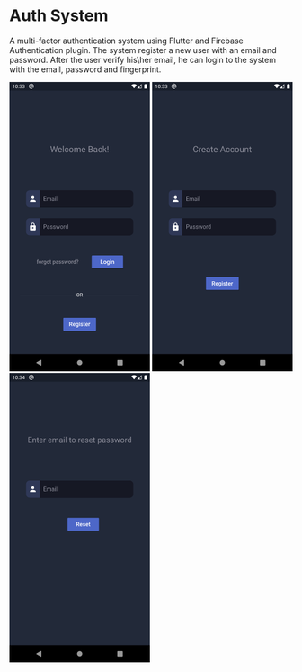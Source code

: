 # Auth System 

A multi-factor authentication system using Flutter and Firebase Authentication plugin.
The system register a new user with an email and password. After the user verify his\her email, he can login to the system with the email, password and fingerprint.

<img src="images/Login.png" width="250"> <img src="images/Register.png" width="250"> 
<img src="images/Reset_Password.png" width="250">
